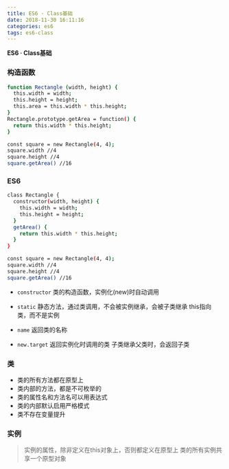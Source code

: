 ```yaml
---
title: ES6 · Class基础
date: 2018-11-30 16:11:16
categories: es6
tags: es6-class
---
```


**ES6 · Class基础**

<!-- more -->

### 构造函数
```bash
function Rectangle (width, height) {
  this.width = width;
  this.height = height;
  this.area = this.width * this.height;
}
Rectangle.prototype.getArea = function() {
  return this.width * this.height;
}

const square = new Rectangle(4, 4);
square.width //4
square.height //4
square.getArea() //16
```

### ES6
```bash
class Rectangle {
  constructor(width, height) {
    this.width = width;
    this.height = height;
  }
  getArea() {
    return this.width * this.height;
  }
}

const square = new Rectangle(4, 4);
square.width //4
square.height //4
square.getArea() //16
```

- `constructor`
类的构造函数，实例化(new)时自动调用

- `static`
静态方法，通过类调用，不会被实例继承，会被子类继承
this指向类，而不是实例

- `name`
返回类的名称

- `new.target`
返回实例化时调用的类
子类继承父类时，会返回子类

### 类
- 类的所有方法都在原型上
- 类内部的方法，都是不可枚举的
- 类的属性名和方法名可以用表达式
- 类的内部默认启用严格模式
- 类不存在变量提升

### 实例
> 实例的属性，除非定义在this对象上，否则都定义在原型上
> 类的所有实例共享一个原型对象

